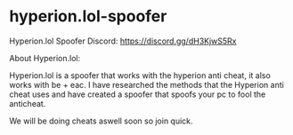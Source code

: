 # hyperion.lol-spoofer

Hyperion.lol Spoofer Discord: https://discord.gg/dH3KjwS5Rx

About Hyperion.lol:

Hyperion.lol is a spoofer that works with the hyperion anti cheat, it also works with be + eac. I have researched the methods that the Hyperion anti cheat uses and have created a spoofer that spoofs your pc to fool the anticheat.

We will be doing cheats aswell soon so join quick.
